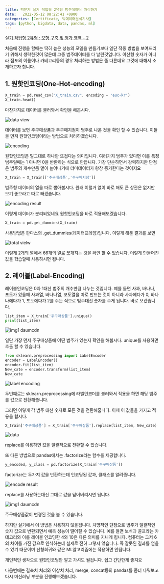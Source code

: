 ```yaml
---
title: 빅분기 실기 작업형 2유형 범주데이터 처리하기
date:   2022-05-12 08:22:41 +0900
categories: [Certificate, 빅데이터분석기사]
tags: [python, bigdata, data, pandas, ml]
---
```


[실기 작업형 2유형 : 모형 구축 및 평가 영역 - 2](https://jeong-daniel.github.io/posts/%EC%8B%A4%EA%B8%B0-%EC%9E%91%EC%97%85%ED%98%95-2%EC%9C%A0%ED%98%95-%EB%AA%A8%ED%98%95-%EA%B5%AC%EC%B6%95-%EB%B0%8F-%ED%8F%89%EA%B0%80-%EC%98%81%EC%97%AD-2%ED%8E%B8/)

처음에 진행을 할때는 딱히 높은 성능의 모델을 만들기보다 일단 작동 방법을 보여드리기 위해서 생략한것이 많은데 그중 범주데이터를 다 날린것입니다. 이산형 숫자가 아니라 점포의 이름이나 카테고리등의 경우 처리하는 방법은 좀 다른데요 그것에 대해서 소개하고자 합니다.

## 1. 원핫인코딩(One-Hot-encoding)

```py
X_train = pd.read_csv("X_train.csv", encoding = 'euc-kr')
X_train.head()
```

마찬가지로 데이터를 불러와서 확인을 해봅시다.

![data view](https://user-images.githubusercontent.com/85277660/210171297-f835103e-2f5a-4b2a-878f-618d1d026846.png)

데이터를 보면 주구매상품과 주구매지점이 범주로 나온 것을 확인 할 수 있습니다. 이들을 먼저 원핫인코딩이라는 방법으로 처리하겠습니다. 

![encoding](https://user-images.githubusercontent.com/85277660/210171378-add3c919-e0c1-4909-b3ea-df49f64c356d.jpg)

원핫인코딩은 말그대로 하나만 뜨겁다는 의미입니다. 여러가지 범주가 있다면 이를 특정 범주일때는 1 아니면 0을 반환하는 식으로 만듭니다. 가장 단순하면서 강력하지만 단점은 범주의 개수만큼 열이 늘어나기에 더미데이터가 왕창 증가한다는 것이지요

```py
X_train = X_train[['주구매상품','주구매지점']]
```
범주형 데이터의 열을 따로 뽑아봅시다. 원래 이럴거 없이 바로 해도 큰 상관은 없지만 보기 좋으라고 따로 빼겠습니다.

![encoding result](https://user-images.githubusercontent.com/85277660/210171404-d3dc3ddf-1f67-4bd2-bee2-5b3ce89ccb46.png)

이렇게 데이터가 분리되었네요 원핫인코딩을 바로 적용해보겠습니다.

```py
X_train = pd.get_dummies(X_train)
```

사용방법은 판다스의 .get_dummies(데이터프레임)입니다. 이렇게 해둔 결과를 보면

![total vielw](https://user-images.githubusercontent.com/85277660/210171438-d3a65eef-4040-4d75-9bac-a4a62a6975e9.png)

이렇게 2개의 열에서 66개의 열로 쪼개지는 것을 확인 할 수 있습니다. 이렇게 만들어진 값을 학습할때 사용하시면 됩니다.

## 2. 레이블(Label-Encoding)

레이블인코딩은 0과 1대신 범주의 개수만큼 나누는 것입니다. 예를 들면 사과, 바나나, 포도가 있을때 사과열, 바나나열, 포도열을 따로 만드는 것이 아니라 사과에다가 0, 바나나에다가 1, 포도에다가 2를 주는 식으로 범주대신 숫자를 주게 됩니다. 바로 보겠습니다.

```py
list_item = X_train['주구매상품'].unique()
print(list_item)
```

![img1 daumcdn](https://user-images.githubusercontent.com/85277660/210171450-6c62f260-4bec-4351-b16d-ec1ccaec0f96.png)

일단 가장 먼저 주구매상품에 어떤 범주가 있는지 확인을 해봅시다. unique를 사용하면 추출 할 수 있습니다.

```py
from sklearn.preprocessing import LabelEncoder
encoder = LabelEncoder()
encoder.fit(list_item)
New_cate = encoder.transform(list_item)
New_cate
```

![label encoding](https://user-images.githubusercontent.com/85277660/210171452-8d050d46-039b-4d20-ae8c-62a7dc346f95.png)

두번째로는 sklearn.preprocessing에 라벨인코더를 불러와서 적용을 하면 해당 범주를 값으로 전환해줍니다.

그러면 이렇게 각 범주 대신 숫자로 모든 것을 전환해줍니다. 이제 이 값들을 가지고 적용을 합시다.

```py
X_train['주구매상품'] = X_train['주구매상품'].replace(list_item, New_cate)
```

![data](https://user-images.githubusercontent.com/85277660/210171460-485f810c-fbec-4eb8-aa04-3fd2e81fc804.png)

replace를 이용하면 값을 일괄적으로 전환할 수 있습니다.

또 다른 방법으로 pandas에서는 .factorize라는 함수를 제공합니다.

```py
y_encoded, y_class = pd.factorize(X_train['주구매상품'])
```

factorize는 두가지 값을 반환하는데 인코딩된 값과, 클래스를 알려줍니다.

![encode result](https://user-images.githubusercontent.com/85277660/210171476-7741151c-97a5-4a1c-8c4c-24fe6010d70f.png)

replace를 사용하는대신 그대로 값을 덮어버리시면 됩니다.

![img1 daumcdn](https://user-images.githubusercontent.com/85277660/210171485-94a62826-3a0f-4628-8ceb-5ff2e55dbeda.png)

주구매상품값이 변경된 것을 볼 수 있습니다.

 

하지만 실기에서 이 방법은 사용하지 않을겁니다. 치명적인 단점으로 범주가 일괄적인 숫자 값으로 변환되면서 예측 성능이 떨어질 수 있습니다. 예를 들면 보석과 골프라는 카테고리와 이를 레이블 인코딩한 4와 10은 다른 의미를 지니게 됩니다. 컴퓨터는 그저 6의 차이를 가진 값으로 인식하는데 실제로 전혀 그렇지 않습니다. 즉 잘못된 결과를 얻을 수 있기 때문이며 선형회귀와 같은 ML알고리즘에는 적용하면 안됩니다.

 

개인적인 생각으로 원핫인코딩만 알고 가셔도 될겁니다. 쉽고 간단한게 좋지요

 

다음번에는 결측치 처리와 이상치 처리, merge, concat등의 pandas를 좀더 다뤄보고 다시 머신러닝 부분을 진행해보겠습니다.